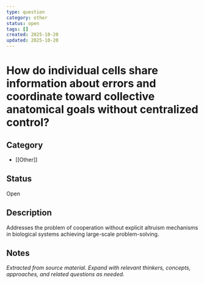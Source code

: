 ```yaml
---
type: question
category: other
status: open
tags: []
created: 2025-10-20
updated: 2025-10-20
---
```


# How do individual cells share information about errors and coordinate toward collective anatomical goals without centralized control?

## Category

- [[Other]]

## Status

Open

## Description

Addresses the problem of cooperation without explicit altruism mechanisms in biological systems achieving large-scale problem-solving.

## Notes

*Extracted from source material. Expand with relevant thinkers, concepts, approaches, and related questions as needed.*

